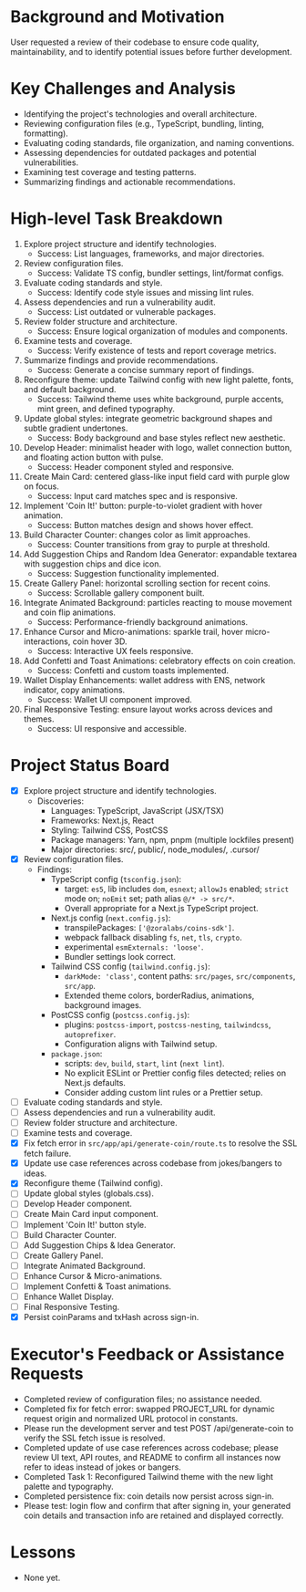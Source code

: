# Background and Motivation
User requested a review of their codebase to ensure code quality, maintainability, and to identify potential issues before further development.

# Key Challenges and Analysis
- Identifying the project's technologies and overall architecture.
- Reviewing configuration files (e.g., TypeScript, bundling, linting, formatting).
- Evaluating coding standards, file organization, and naming conventions.
- Assessing dependencies for outdated packages and potential vulnerabilities.
- Examining test coverage and testing patterns.
- Summarizing findings and actionable recommendations.

# High-level Task Breakdown
1. Explore project structure and identify technologies.
   - Success: List languages, frameworks, and major directories.
2. Review configuration files.
   - Success: Validate TS config, bundler settings, lint/format configs.
3. Evaluate coding standards and style.
   - Success: Identify code style issues and missing lint rules.
4. Assess dependencies and run a vulnerability audit.
   - Success: List outdated or vulnerable packages.
5. Review folder structure and architecture.
   - Success: Ensure logical organization of modules and components.
6. Examine tests and coverage.
   - Success: Verify existence of tests and report coverage metrics.
7. Summarize findings and provide recommendations.
   - Success: Generate a concise summary report of findings.
8. Reconfigure theme: update Tailwind config with new light palette, fonts, and default background.
   - Success: Tailwind theme uses white background, purple accents, mint green, and defined typography.
9. Update global styles: integrate geometric background shapes and subtle gradient undertones.
   - Success: Body background and base styles reflect new aesthetic.
10. Develop Header: minimalist header with logo, wallet connection button, and floating action button with pulse.
    - Success: Header component styled and responsive.
11. Create Main Card: centered glass-like input field card with purple glow on focus.
    - Success: Input card matches spec and is responsive.
12. Implement 'Coin It!' button: purple-to-violet gradient with hover animation.
    - Success: Button matches design and shows hover effect.
13. Build Character Counter: changes color as limit approaches.
    - Success: Counter transitions from gray to purple at threshold.
14. Add Suggestion Chips and Random Idea Generator: expandable textarea with suggestion chips and dice icon.
    - Success: Suggestion functionality implemented.
15. Create Gallery Panel: horizontal scrolling section for recent coins.
    - Success: Scrollable gallery component built.
16. Integrate Animated Background: particles reacting to mouse movement and coin flip animations.
    - Success: Performance-friendly background animations.
17. Enhance Cursor and Micro-animations: sparkle trail, hover micro-interactions, coin hover 3D.
    - Success: Interactive UX feels responsive.
18. Add Confetti and Toast Animations: celebratory effects on coin creation.
    - Success: Confetti and custom toasts implemented.
19. Wallet Display Enhancements: wallet address with ENS, network indicator, copy animations.
    - Success: Wallet UI component improved.
20. Final Responsive Testing: ensure layout works across devices and themes.
    - Success: UI responsive and accessible.

# Project Status Board
- [x] Explore project structure and identify technologies.
  - Discoveries:
    - Languages: TypeScript, JavaScript (JSX/TSX)
    - Frameworks: Next.js, React
    - Styling: Tailwind CSS, PostCSS
    - Package managers: Yarn, npm, pnpm (multiple lockfiles present)
    - Major directories: src/, public/, node_modules/, .cursor/
- [x] Review configuration files.
  - Findings:
    - TypeScript config (`tsconfig.json`):
      - target: `es5`, lib includes `dom`, `esnext`; `allowJs` enabled; `strict` mode on; `noEmit` set; path alias `@/* -> src/*`.
      - Overall appropriate for a Next.js TypeScript project.
    - Next.js config (`next.config.js`):
      - transpilePackages: `['@zoralabs/coins-sdk']`.
      - webpack fallback disabling `fs`, `net`, `tls`, `crypto`.
      - experimental `esmExternals: 'loose'`.
      - Bundler settings look correct.
    - Tailwind CSS config (`tailwind.config.js`):
      - `darkMode: 'class'`, content paths: `src/pages`, `src/components`, `src/app`.
      - Extended theme colors, borderRadius, animations, background images.
    - PostCSS config (`postcss.config.js`):
      - plugins: `postcss-import`, `postcss-nesting`, `tailwindcss`, `autoprefixer`.
      - Configuration aligns with Tailwind setup.
    - `package.json`:
      - scripts: `dev`, `build`, `start`, `lint` (`next lint`).
      - No explicit ESLint or Prettier config files detected; relies on Next.js defaults.
      - Consider adding custom lint rules or a Prettier setup.
- [ ] Evaluate coding standards and style.
- [ ] Assess dependencies and run a vulnerability audit.
- [ ] Review folder structure and architecture.
- [ ] Examine tests and coverage.
- [x] Fix fetch error in `src/app/api/generate-coin/route.ts` to resolve the SSL fetch failure.
- [x] Update use case references across codebase from jokes/bangers to ideas.
- [x] Reconfigure theme (Tailwind config).
- [ ] Update global styles (globals.css).
- [ ] Develop Header component.
- [ ] Create Main Card input component.
- [ ] Implement 'Coin It!' button style.
- [ ] Build Character Counter.
- [ ] Add Suggestion Chips & Idea Generator.
- [ ] Create Gallery Panel.
- [ ] Integrate Animated Background.
- [ ] Enhance Cursor & Micro-animations.
- [ ] Implement Confetti & Toast animations.
- [ ] Enhance Wallet Display.
- [ ] Final Responsive Testing.
- [x] Persist coinParams and txHash across sign-in.

# Executor's Feedback or Assistance Requests
- Completed review of configuration files; no assistance needed.
- Completed fix for fetch error: swapped PROJECT_URL for dynamic request origin and normalized URL protocol in constants.
- Please run the development server and test POST /api/generate-coin to verify the SSL fetch issue is resolved.
- Completed update of use case references across codebase; please review UI text, API routes, and README to confirm all instances now refer to ideas instead of jokes or bangers.
- Completed Task 1: Reconfigured Tailwind theme with the new light palette and typography.
- Completed persistence fix: coin details now persist across sign-in.
- Please test: login flow and confirm that after signing in, your generated coin details and transaction info are retained and displayed correctly.

# Lessons
- None yet. 